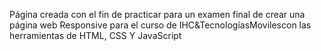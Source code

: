 Página creada con el fin de practicar para un examen final de crear una página web Responsive para el curso de IHC&TecnologíasMovilescon las herramientas de HTML, CSS Y JavaScript
